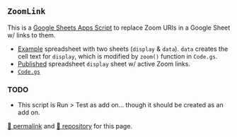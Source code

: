 ## `ZoomLink`

This is a [Google Sheets Apps Script](https://developers.google.com/apps-script/guides/sheets) to replace Zoom URIs in a Google Sheet w/ links to them.

- [Example](https://docs.google.com/spreadsheets/d/1D5N7W9oFrUXjB9569Qm6inJ0Xr631kPygQz0f742eEU/edit) spreadsheet with two sheets (`display` &amp; `data`).  `data` creates the cell text for `display`, which is modified by `zoom()` function in `Code.gs`.
- [Published](https://docs.google.com/spreadsheets/d/e/2PACX-1vT2gwo-SF5JzRwyRdwSviT3a607qNpafRtfGXZpAf1WzJlZPzCNGdDh-eGYao5CQglw87CmZyQfAKKb/pubhtml) spreadsheet `display` sheet w/ active Zoom links.
- [`Code.gs`](./Code.gs)

### TODO

- This script is Run > Test as add on... though it should be created as an add on.

[&#128279; permalink](https://psb-david-petty.github.io/google-apps-scripts/ZoomLink/) and [&#128297; repository](https://github.com/psb-david-petty/google-apps-scripts/ZoomLink/) for this page.
